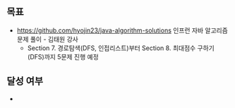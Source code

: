 ## 목표

- https://github.com/hyojin23/java-algorithm-solutions 인프런 자바 알고리즘 문제 풀이 - 김태원 강사
  - Section 7. 경로탐색(DFS, 인접리스트)부터 Section 8. 최대점수 구하기(DFS)까지 5문제 진행 예정

## 달성 여부
- 
